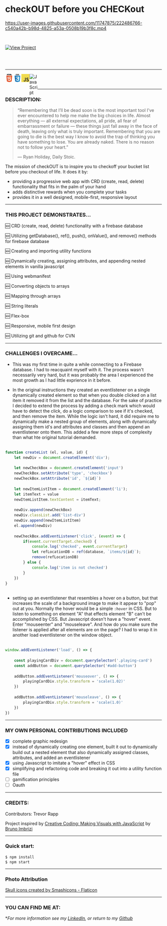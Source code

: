 # checkOUT before you CHECKout

https://user-images.githubusercontent.com/11747875/222486766-c540a42b-b98d-4825-a53a-0508b19b3f8c.mp4

<br>

[![View Project](https://user-images.githubusercontent.com/11747875/141830030-bb37c7b2-7c74-43fa-b705-779189b9f380.png)](https://trrapp12.github.io/groovy-blocks/)

<br>
<br>

---

<img align="left" alt="HTML5" width="26px" src="https://raw.githubusercontent.com/github/explore/80688e429a7d4ef2fca1e82350fe8e3517d3494d/topics/html/html.png" />
<img align="left" alt="CSS3" width="26px" src="https://raw.githubusercontent.com/github/explore/80688e429a7d4ef2fca1e82350fe8e3517d3494d/topics/css/css.png" />
<img align="left" alt="JavaScript" width="26px" src="https://raw.githubusercontent.com/github/explore/80688e429a7d4ef2fca1e82350fe8e3517d3494d/topics/javascript/javascript.png" />
<img align="left" alt="JavaScript" width="26px" src="https://user-images.githubusercontent.com/11747875/256434836-f9749344-2de1-4596-ad18-60219cf88ae4.png" />
<br>

<br/>

---

### DESCRIPTION:

> “Remembering that I’ll be dead soon is the most important tool I’ve ever encountered to help me make the big choices in life. Almost everything — all external expectations, all pride, all fear of embarrassment or failure — these things just fall away in the face of death, leaving only what is truly important. Remembering that you are going to die is the best way I know to avoid the trap of thinking you have something to lose. You are already naked. There is no reason not to follow your heart.”
>
> — Ryan Holiday, Daily Stoic.

The mission of checkOUT is to inspire you to checkoff your bucket list before you checkout of life.  It does it by:

* providing a progressive web app with CRD (create, read, delete) functionality that fits in the palm of your hand
* adds distinctive rewards when you complete your tasks
* provides it in a well designed, mobile-first, responsive layout

---

### THIS PROJECT DEMONSTRATES...

🆕 CRD (create, read, delete) functionality with a firebase database

🆕 Utilizing getDatabase(), ref(), push(), onValue(), and remove() methods for firebase database

🆕 Creating and importing utility functions

🆕 Dynamically creating, assigning attributes, and appending nested elements in vanilla javascript

🆕 Using webmanifest

🆕 Converting objects to arrays

🆕 Mapping through arrays

🆕 String literals 

🆕 Flex-box

🆕 Responsive, mobile first design

🆕 Utilizing git and github for CVN

---

### CHALLENGES I OVERCAME...

* This was my first time in quite a while connecting to a Firebase database.  I had to reacquaint myself with it.  The process wasn't necessarily very hard, but it was probably the area I experienced the most growth as I had little exprience in it before.

* In the original instructions they created an eventlistener on a single dynamically created element so that when you double clicked on a list item it removed it from the list and the database.  For the sake of practice I decided to extend the process by adding a check mark which would have to detect the click, do a logic comparison to see if it's checked, and then remove the item.  While the logic isn't hard, it did require me to dynamically make a nested group of elements, along with dynamically assigning them id's and attributes and classes and then append an eventlistener onto them.  This added a few more steps of complexity than what hte original tutorial demanded.

```javascript  

function createList (el, value, id) {
    let newDiv = document.createElement('div');

    let newCheckBox = document.createElement('input')
    newCheckBox.setAttribute('type', 'checkbox')
    newCheckBox.setAttribute('id', `${id}`)

    let newItemListItem = document.createElement('li');
    let itemText = value
    newItemListItem.textContent = itemText;

    newDiv.append(newCheckBox)
    newDiv.classList.add('list-div')
    newDiv.append(newItemListItem)
    el.append(newDiv)

    newCheckBox.addEventListener('click', (event) => {
        if(event.currentTarget.checked) {
            console.log('checked', event.currentTarget)
            let refLocationDB = ref(database, `items/${id}`);
            remove(refLocationDB)
        } else {
            console.log('item is not checked')
        }
    })
}
    
```
* setting up an eventlistener that resembles a hover on a button, but that increases the scale of a background image to make it appear to "pop" out at you.  Normally the hover would be a simple ```:hover``` in CSS.  But to listen to something on element "A" that effects element "B" can't be accomplished by CSS.  But Javascript doesn't have a "hover" event.  Enter "mouseenter" and "mouseleave".  And how do you make sure the listener is applied after all elements are on the page?  I had to wrap it in another load eventlistener on the window object.

```javascript

window.addEventListener('load', () => {

    const playingCardDiv = document.querySelector('.playing-card')
    const addButton = document.querySelector('#add-button')

    addButton.addEventListener('mouseover', () => {
        playingCardDiv.style.transform = 'scale(1.02)'
    })

    addButton.addEventListener('mouseleave', () => {
        playingCardDiv.style.transform = 'scale(1.0)'
    })
})

```

---

### MY OWN PERSONAL CONTRIBUTIONS INCLUDED 

- [X] complete graphic redesign
- [X] instead of dynamically creating one element, built it out to dynamically build out a nested element that also dynamically assigned classes, attributes, and added an eventlistener
- [X] using Javascript to imitate a "hover" effect in CSS
- [X] simplifying and refactoring code and breaking it out into a utility function file
- [ ] gamification principles
- [ ] Oauth

---

### CREDITS:

Contributors: Trevor Rapp

Project inspired by [Creative Coding: Making Visuals with JavaScript](https://www.domestika.org/en/courses/2729-creative-coding-making-visuals-with-javascript) by [Bruno Imbrizi](https://www.domestika.org/en/bruno_imbrizi)


---

### Quick start:

```
$ npm install
$ npm start
````
---

### Photo Attribution

<a href="https://www.flaticon.com/free-icons/skull" title="skull icons">Skull icons created by Smashicons - Flaticon</a>

---

### YOU CAN FIND ME AT:

\**For more information see my [LinkedIn](https://www.linkedin.com/in/trevor-rapp-042a1037), or return to my [Github](https://github.com/trrapp12)*


